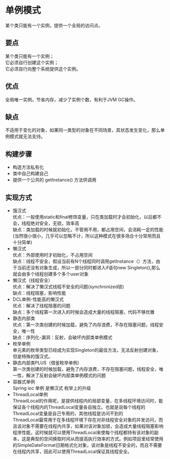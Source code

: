 # 单例模式
某个类只能有一个实例，提供一个全局的访问点。

## 要点
某个类只能有一个实例；  
它必须自行创建这个实例；  
它必须自行向整个系统提供这个实例。
## 优点
全局唯一实例，节省内存，减少了实例个数，有利于JVM GC操作。
## 缺点
不适用于变化的对象，如果同一类型的对象在不同场景，其状态发生变化，那么单例模式就无法支持。

## 构建步骤
* 构造方法私有化
* 类中自己构建自己
* 提供一个公共的 getInstance() 方法供调用

## 实现方式
* 饿汉式  
  优点：一般使用static和final修饰变量，只在类加载时才会初始化，以后都不会，线程绝对安全，无锁，效率高  
  缺点：类加载的时候就初始化，不管用不用，都占用空间，会消耗一定的性能(当然很小很小，几乎可以忽略不计，所以这种模式在很多场合十分常用而且十分简单)
* 懒汉式  
  优点：外部使用时才初始化，不占用空间  
  缺点：线程不安全，假设当前有N个线程同时调用getInstance（）方法，由于当前还没有对象生成，所以一部分同时都进入if语句new Singleton(),那么就会由多个线程创建多个多个user对象
* 懒汉式（线程安全）  
  优点：解决了懒汉式线程不安全的问题(synchronized锁)  
  缺点：线程阻塞，影响性能
* DCL单例-性能高的懒汉式  
  优点：解决了线程阻塞的问题  
  缺点：多个线程第一次进入的时候会造成大量的线程阻塞，代码不够优雅
* 静态内部类  
  优点：第一次类创建的时候加载，避免了内存浪费，不存在阻塞问题，线程安全，唯一性  
  缺点：序列化-漏洞：反射，会破坏内部类单例模式
* 枚举单例  
  单元素的枚举类型已经成为实现Singleton的最佳方法，无法反射创建对象，但是特殊的饿汉式。
* 静态内部类PLUS（借鉴枚举单例）  
  第一次类创建的时候加载，避免了内存浪费，不存在阻塞问题，线程安全，唯一性，解决了反射会破坏内部类单例模式的问题
* 容器式单例  
  Spring ioc 单例 是懒汉式 枚举上的升级
* ThreadLocal单例  
  ThreadLocal的作用呢，是提供线程内的局部变量，在多线程环境访问时，能保证各个线程内的ThreadLocal变量各自独立。也就是说每个线程的ThreadLocal变量是自己专用的，其他线程是访问不到的  
  ThreadLocal最常用于在多线程环境下存在对非线程安全对象的并发访问，而且该对象不需要在线程内共享，如果对该对象加锁，会造成大量线程阻塞影响程序性能，这时候就可以使用ThreadLocal来使每个线程都持有该对象的副本，这是典型的空间换取时间从而提高执行效率的方式。例如项目里经常使用的SimpleDateFormat日期格式化对象，该对象是线程不安全的，而且不需要在线程内共享，因此可以使用ThreadLocal保证其线程安全。